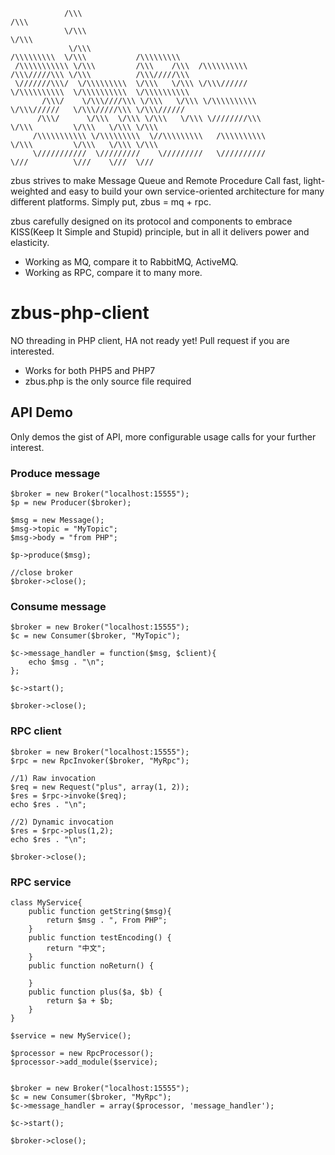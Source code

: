                 /\\\                                                            /\\\                               
                \/\\\                                                           \/\\\                              
                 \/\\\                                               /\\\\\\\\\  \/\\\           /\\\\\\\\\        
     /\\\\\\\\\\\ \/\\\         /\\\    /\\\  /\\\\\\\\\\            /\\\/////\\\ \/\\\          /\\\/////\\\      
     \///////\\\/  \/\\\\\\\\\  \/\\\   \/\\\ \/\\\//////            \/\\\\\\\\\\  \/\\\\\\\\\\  \/\\\\\\\\\\      
           /\\\/    \/\\\////\\\ \/\\\   \/\\\ \/\\\\\\\\\\           \/\\\//////   \/\\\/////\\\ \/\\\//////      
          /\\\/      \/\\\  \/\\\ \/\\\   \/\\\ \////////\\\           \/\\\         \/\\\   \/\\\ \/\\\           
         /\\\\\\\\\\\ \/\\\\\\\\\  \//\\\\\\\\\   /\\\\\\\\\\           \/\\\         \/\\\   \/\\\ \/\\\          
         \///////////  \/////////    \/////////   \//////////            \///          \///    \///  \///          


zbus strives to make Message Queue and Remote Procedure Call fast, light-weighted and easy to build your own service-oriented architecture for many different platforms. Simply put, zbus = mq + rpc.

zbus carefully designed on its protocol and components to embrace KISS(Keep It Simple and Stupid) principle, but in all it delivers power and elasticity. 

- Working as MQ, compare it to RabbitMQ, ActiveMQ.
- Working as RPC, compare it to many more.

# zbus-php-client
NO threading in PHP client, HA not ready yet! Pull request if you are interested.

- Works for both PHP5 and PHP7
- zbus.php is the only source file required


## API Demo

Only demos the gist of API, more configurable usage calls for your further interest.

### Produce message

    $broker = new Broker("localhost:15555"); 
    $p = new Producer($broker);

    $msg = new Message();
    $msg->topic = "MyTopic";
    $msg->body = "from PHP";
    
    $p->produce($msg);  

    //close broker
    $broker->close();  

### Consume message

    $broker = new Broker("localhost:15555");
    $c = new Consumer($broker, "MyTopic");

    $c->message_handler = function($msg, $client){
        echo $msg . "\n";
    }; 

    $c->start();

    $broker->close();

### RPC client

    $broker = new Broker("localhost:15555"); 
    $rpc = new RpcInvoker($broker, "MyRpc");

    //1) Raw invocation
    $req = new Request("plus", array(1, 2)); 
    $res = $rpc->invoke($req); 
    echo $res . "\n"; 

    //2) Dynamic invocation
    $res = $rpc->plus(1,2); 
    echo $res . "\n"; 

    $broker->close();

### RPC service

    
    class MyService{   
        public function getString($msg){
            return $msg . ", From PHP";
        } 
        public function testEncoding() {
            return "中文";
        } 
        public function noReturn() {
            
        } 
        public function plus($a, $b) {
            return $a + $b;
        }  
    } 
    
    $service = new MyService(); 

    $processor = new RpcProcessor();
    $processor->add_module($service);

    
    $broker = new Broker("localhost:15555"); 
    $c = new Consumer($broker, "MyRpc"); 
    $c->message_handler = array($processor, 'message_handler');

    $c->start(); 

    $broker->close();